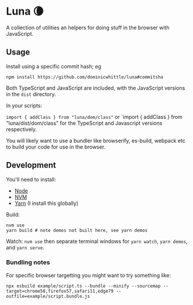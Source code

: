 # Luna 🌘

A collection of utilities an helpers for doing stuff in the browser with JavaScript.

## Usage

Install using a specific commit hash; eg

```
npm install https://github.com/dominicwhittle/luna#commitsha
```

Both TypeScript and JavaScript are included, with the JavaScript versions in the `dist` directory.

In your scripts:

`import { addClass } from "luna/dom/class"` or `import { addClass } from "luna/dist/dom/class" for the TypeScript and Javascript versions respectively.

You will likely want to use a bundler like browserify, es-build, webpack etc to build your code for use in the browser.


## Development

You'll need to install:

- [Node](https://nodejs.org/)
- [NVM](https://github.com/nvm-sh/nvm#installing-and-updating)
- [Yarn](https://yarnpkg.com/getting-started/install) (I install this globally)

Build:

```
nvm use
yarn build # note demos not built here, see yarn demos
```

Watch: `nvm use` then separate terminal windows for `yarn watch`, `yarn demos`, and `yarn serve`.


### Bundling notes

For specific browser targetting you might want to try something like:

```
npx esbuild example/script.ts --bundle --minify --sourcemap --target=chrome58,firefox57,safari11,edge79 --outfile=example/script.bundle.js
```
